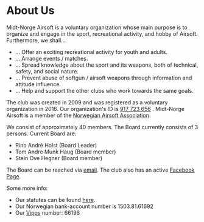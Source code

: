 # About Us
Midt-Norge Airsoft is a voluntary organization whose main purpose is to organize and engage in the sport, recreational activity, and hobby of Airsoft.
Furthermore, we shall...
* ... Offer an exciting recreational activity for youth and adults.
* ... Arrange events / matches.
* ... Spread knowledge about the sport and its weapons, both of technical, safety, and social nature.
* ... Prevent abuse of softgun / airsoft weapons through information and attitude influence.
* ... Help and support the other clubs who work towards the same goals.

The club was created in 2009 and was registered as a voluntary organization in 2016. Our organization's ID is [917 723 656](http://https://w2.brreg.no/enhet/sok/detalj.jsp?orgnr=917723656) .
Midt-Norge Airsoft is a member of the [Norwegian Airsoft Association](http://www.nasf.no).

We consist of approximately 40 members. The Board currently consists of 3 persons.
Current Board are:
* Rino André Holst (Board Leader)
* Tom Andre Munk Haug (Board member)
* Stein Ove Hegner (Board member)

The Board can be reached via [email](mailto:styre@midtnorgeairsoft.no). The club also has an active [Facebook Page](https://www.facebook.com/groups/198079110278140/).

Some more info:
* Our statutes can be found [here](https://midtnorgeairsoft.no/static/files/vedtekter.mna.v1.0.pdf).
* Our Norwegian bank-account number is 1503.81.61692
* Our [Vipps](https://www.vipps.no/) number: 66196